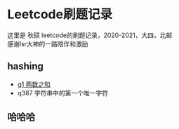 # Leetcode刷题记录
这里是 秋硕 leetcode的刷题记录，2020-2021，大四，北邮  
感谢lsr大神的一路陪伴和激励  
## hashing
* [q1 两数之和](https://github.com/ChengQiushuo/Leetcode/tree/master/src/hash%E7%9B%B8%E5%85%B3)
* q387 字符串中的第一个唯一字符
## 哈哈哈
